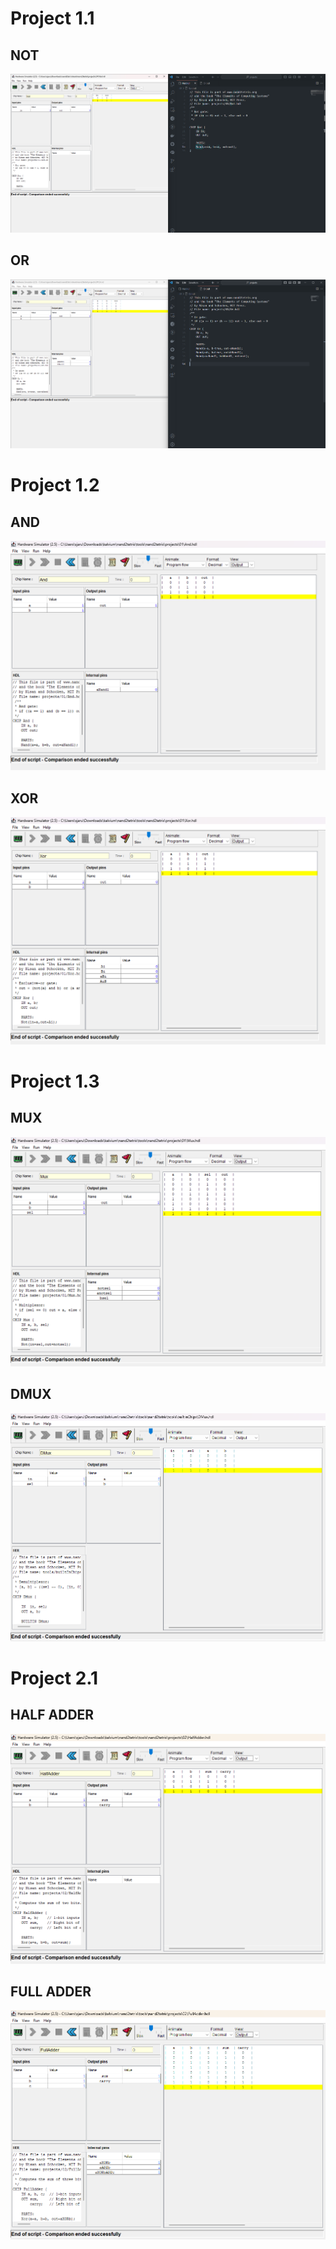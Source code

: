 # Project 1.1
## NOT
![](https://github.com/sjarunvenkat/nand2tetris/blob/main/Project%201.1/NOT.png)

## OR
![](https://github.com/sjarunvenkat/nand2tetris/blob/main/Project%201.1/OR.png)

# Project 1.2
## AND
![](https://github.com/sjarunvenkat/nand2tetris/blob/main/Project%201.2/AND.png)

## XOR
![](https://github.com/sjarunvenkat/nand2tetris/blob/main/Project%201.2/XOR.png)

# Project 1.3
## MUX
![](https://github.com/sjarunvenkat/nand2tetris/blob/main/Project%201.3/MUX.png)

## DMUX
![](https://github.com/sjarunvenkat/nand2tetris/blob/main/Project%201.3/DMUX.png)

# Project 2.1
## HALF ADDER
![](https://github.com/sjarunvenkat/nand2tetris/blob/main/Project%202.1/Half%20Adder.png)

## FULL ADDER
![](https://github.com/sjarunvenkat/nand2tetris/blob/main/Project%202.1/Full%20Adder.png)
